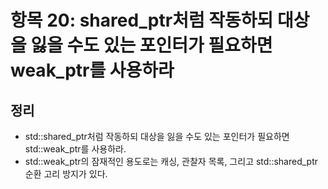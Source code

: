 # 항목 20: shared_ptr처럼 작동하되 대상을 잃을 수도 있는 포인터가 필요하면 weak_ptr를 사용하라



## 정리

* std::shared_ptr처럼 작동하되 대상을 잃을 수도 있는 포인터가 필요하면 std::weak_ptr를 사용하라.
* std::weak_ptr의 잠재적인 용도로는 캐싱, 관찰자 목록, 그리고 std::shared_ptr 순환 고리 방지가 있다.